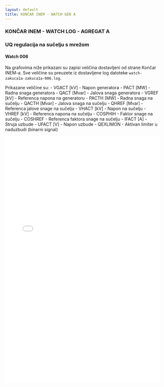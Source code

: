 ```yaml
---
layout: default
title: KONČAR INEM - WATCH GEN A
---
```


### KONČAR INEM - WATCH LOG - AGREGAT A 

### UQ regulacija na sučelju s mrežom

#### Watch 006

Na grafovima niže prikazani su zapisi veličina dostavljeni od strane Končar INEM-a. 
Sve veličine su preuzete iz dostavljene log datoteke `watch-zakuca1a-zakuca1a-006.log`.
                               
Prikazane veličine su:
    - VGACT [kV] - Napon generatora
    - PACT [MW] - Radna snaga generatora
    - QACT [Mvar] - Jalova snaga generatora
    - VGREF [kV] - Referenca napona na generatoru
    - PACTH [MW] - Radna snaga na sučelju
    - QACTH [Mvar] - Jalova snaga na sučelju
    - QHREF [Mvar] - Referenca jalove snage na sučelju
    - VHACT [kV] - Napon na sučelju
    - VHREF [kV] - Referenca napona na sučelju
    - COSPHIH - Faktor snage na sučelju
    - COSHREF - Referenca faktora snage na sučelju
    - IFACT [A] - Struja uzbude
    - UFACT [V] - Napon uzbude
    - QEXLIMON - Aktivan limiter u naduzbudi (binarni signal)

<div class="wide-graph">
    <iframe src="{{ site.baseurl }}/watch-htmls-a/Watch_ZAKUCA1A-ZAKUCA1A_006.html" width="100%" height="800px" frameborder="0"></iframe>
</div>

